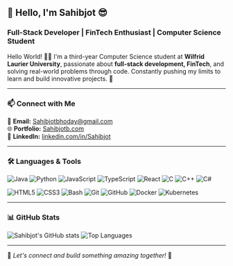 ## 👋 Hello, I'm Sahibjot 😎
### Full-Stack Developer | FinTech Enthusiast | Computer Science Student  

Hello World! 👨‍💻 I'm a third-year Computer Science student at **Wilfrid Laurier University**, passionate about **full-stack development, FinTech**, and solving real-world problems through code. Constantly pushing my limits to learn and build innovative projects. 🚀  

---

### 📫 Connect with Me  
📧 **Email:** [Sahibjotbhoday@gmail.com](mailto:Sahibjotbhoday@gmail.com)  
🌐 **Portfolio:** [Sahibjotb.com](https://sahibjotb.com/)  
💼 **LinkedIn:** [linkedin.com/in/Sahibjot](https://www.linkedin.com/in/sahibjot-singh-bhoday/)  

---

### 🛠️ Languages & Tools  
![Java](https://img.shields.io/badge/Java-%23ED8B00.svg?style=for-the-badge&logo=java&logoColor=white)  ![Python](https://img.shields.io/badge/Python-3670A0?style=for-the-badge&logo=python&logoColor=ffdd54)  ![JavaScript](https://img.shields.io/badge/JavaScript-%23F7DF1E.svg?style=for-the-badge&logo=javascript&logoColor=black)  ![TypeScript](https://img.shields.io/badge/TypeScript-%23007ACC.svg?style=for-the-badge&logo=typescript&logoColor=white)  ![React](https://img.shields.io/badge/React-%2361DAFB.svg?style=for-the-badge&logo=react&logoColor=black)  ![C](https://img.shields.io/badge/C-%2300599C.svg?style=for-the-badge&logo=c&logoColor=white)  ![C++](https://img.shields.io/badge/C++-%2300599C.svg?style=for-the-badge&logo=c%2B%2B&logoColor=white)  ![C#](https://img.shields.io/badge/C%23-%23239120.svg?style=for-the-badge&logo=c-sharp&logoColor=white) 

![HTML5](https://img.shields.io/badge/HTML5-%23E34F26.svg?style=for-the-badge&logo=html5&logoColor=white)  ![CSS3](https://img.shields.io/badge/CSS3-%231572B6.svg?style=for-the-badge&logo=css3&logoColor=white)  ![Bash](https://img.shields.io/badge/Bash-%234EAA25.svg?style=for-the-badge&logo=gnu-bash&logoColor=white)  ![Git](https://img.shields.io/badge/Git-%23F05032.svg?style=for-the-badge&logo=git&logoColor=white)  ![GitHub](https://img.shields.io/badge/GitHub-%23181717.svg?style=for-the-badge&logo=github&logoColor=white)  ![Docker](https://img.shields.io/badge/Docker-%230db7ed.svg?style=for-the-badge&logo=docker&logoColor=white)  ![Kubernetes](https://img.shields.io/badge/Kubernetes-%23326CE5.svg?style=for-the-badge&logo=kubernetes&logoColor=white)  

---

### 📊 GitHub Stats  
![Sahibjot's GitHub stats](https://github-readme-stats.vercel.app/api?username=SahibjotSB&show_icons=true&theme=tokyonight)        ![Top Languages](https://github-readme-stats.vercel.app/api/top-langs/?username=SahibjotSB&layout=compact&theme=tokyonight)  

---

🌟 *Let's connect and build something amazing together!* 🚀  
